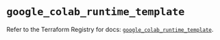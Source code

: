 # `google_colab_runtime_template`

Refer to the Terraform Registry for docs: [`google_colab_runtime_template`](https://registry.terraform.io/providers/hashicorp/google/6.23.0/docs/resources/colab_runtime_template).
